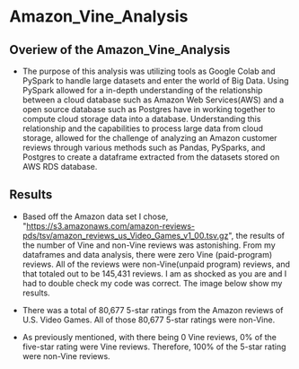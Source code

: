 # Amazon_Vine_Analysis

## Overiew of the Amazon_Vine_Analysis

- The purpose of this analysis was utilizing tools as Google Colab and PySpark to handle large datasets and enter the world of Big Data. Using PySpark allowed for a in-depth understanding of the relationship between a cloud database such as Amazon Web Services(AWS) and a open source database such as Postgres have in working together to compute cloud storage data into a database. Understanding this relationship and the capabilities to process large data from cloud storage, allowed for the challenge of analyzing an Amazon customer reviews through various methods such as Pandas, PySparks, and Postgres to create a dataframe extracted from the datasets stored on AWS RDS database. 

## Results 
- Based off the Amazon data set I chose, "https://s3.amazonaws.com/amazon-reviews-pds/tsv/amazon_reviews_us_Video_Games_v1_00.tsv.gz", the results of the number of Vine and non-Vine reviews was astonishing. From my dataframes and data analysis, there were zero Vine (paid-program) reviews. All of the reviews were non-Vine(unpaid program) reviews, and that totaled out to be 145,431 reviews. I am as shocked as you are and I had to double check my code was correct. The image below show my results.

- There was a total of 80,677 5-star ratings from the Amazon reviews of U.S. Video Games. All of those 80,677 5-star ratings were non-Vine.

- As previously mentioned, with there being 0 Vine reviews, 0% of the five-star rating were Vine reviews. Therefore, 100% of the 5-star rating were non-Vine reviews.

